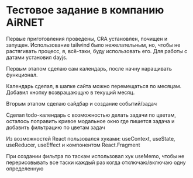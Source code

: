 # Тестовое задание в компанию AiRNET

Первые приготовления проведены, CRA установлен, почищен и запущен. Использование tailwind было нежелательным, но, чтобы не растягивать процесс, я, всё-таки, буду использовать его. Для работы с датами установил dayjs.

Первым этапом сделаю сам календарь, после начну наращивать функционал.

Календарь сделал, в шапке сайта можно перемещаться по месяцам. Добавил кнопку возвращающую в текущий месяц.

Вторым этапом сделаю сайдбар и создание событий/задач

Сделал todo-календарь с возможностью делать задачи по цветам, осталось поправить кривое модальное окно где пишется задача и добавить фильтрацию по цветам задач

Из возможностей React пользовался хуками: useContext, useState, useReducer, useEffect и компонентом React.Fragment 

При создании фильтра по таскам использовал хук useMemo, чтобы не перерисовывать все таски каждый раз когда отключаю/включаю одну определенную